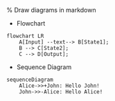 % Draw diagrams in markdown 


- Flowchart 

```mermaid
flowchart LR
	A[Input] --text--> B[State1];
	B --> C[State2];
	C --> D[Output];
```

- Sequence Diagram


```mermaid
sequenceDiagram
	Alice->>+John: Hello John!
	John->>-Alice: Hello Alice!
```
